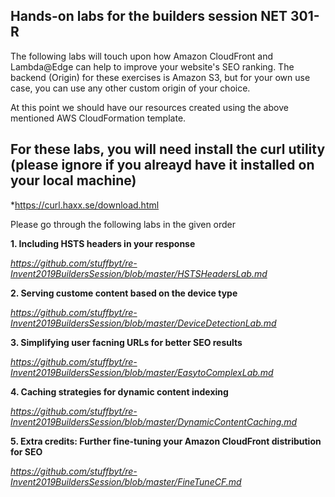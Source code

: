 ## Hands-on labs for the builders session NET 301-R

The following labs will touch upon how Amazon CloudFront and Lambda@Edge can help to improve your website's SEO ranking. The backend (Origin) for these exercises is Amazon S3, but for your own use case, you can use any other custom origin of your choice. 

At this point we should have our resources created using the above mentioned AWS CloudFormation template.

## For these labs, you will need install the curl utility (please ignore if you alreayd have it installed on your local machine)
*https://curl.haxx.se/download.html

Please go through the following labs in the given order


**1. Including HSTS headers in your response** 

*https://github.com/stuffbyt/re-Invent2019BuildersSession/blob/master/HSTSHeadersLab.md* 

**2. Serving custome content based on the device type**

*https://github.com/stuffbyt/re-Invent2019BuildersSession/blob/master/DeviceDetectionLab.md*

**3. Simplifying user facning URLs for better SEO results**

*https://github.com/stuffbyt/re-Invent2019BuildersSession/blob/master/EasytoComplexLab.md*

**4. Caching strategies for dynamic content indexing**

*https://github.com/stuffbyt/re-Invent2019BuildersSession/blob/master/DynamicContentCaching.md*

**5. Extra credits: Further fine-tuning your Amazon CloudFront distribution for SEO**

*https://github.com/stuffbyt/re-Invent2019BuildersSession/blob/master/FineTuneCF.md*
